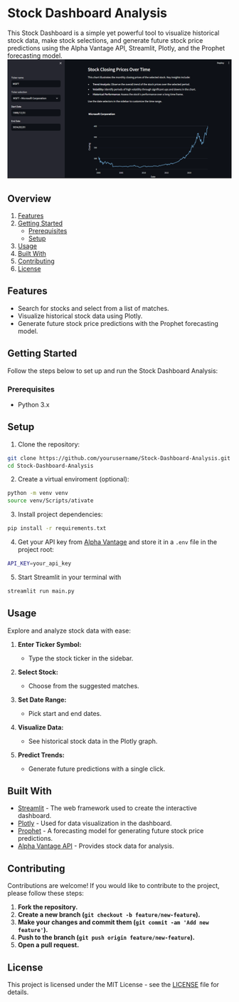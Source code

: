 # Stock Dashboard Analysis

This Stock Dashboard is a simple yet powerful tool to visualize historical stock data, make stock selections, and generate future stock price predictions using the Alpha Vantage API, Streamlit, Plotly, and the Prophet forecasting model.
![Sample](sample.png)
## Overview

1. [Features](#features)
2. [Getting Started](#getting-started)
    - [Prerequisites](#prerequisites)
    - [Setup](#setup)
3. [Usage](#usage)
4. [Built With](#built-with)
5. [Contributing](#contributing)
6. [License](#license)

## Features

- Search for stocks and select from a list of matches.
- Visualize historical stock data using Plotly.
- Generate future stock price predictions with the Prophet forecasting model.

## Getting Started

Follow the steps below to set up and run the Stock Dashboard Analysis:

### Prerequisites

- Python 3.x

## Setup

1. Clone the repository:
```bash
git clone https://github.com/yourusername/Stock-Dashboard-Analysis.git
cd Stock-Dashboard-Analysis
```
2. Create a virtual enviroment (optional):
```bash
python -m venv venv
source venv/Scripts/ativate
```
3. Install project dependencies:
```bash
pip install -r requirements.txt
```
4. Get your API key from [Alpha Vantage](https://www.alphavantage.co/support/#api-key) and store it in a `.env` file in the project root:
```bash
API_KEY=your_api_key
```
5. Start Streamlit in your terminal with
```bash
streamlit run main.py
```

## Usage

Explore and analyze stock data with ease:

1. **Enter Ticker Symbol:**
   - Type the stock ticker in the sidebar.

2. **Select Stock:**
   - Choose from the suggested matches.

3. **Set Date Range:**
   - Pick start and end dates.

4. **Visualize Data:**
   - See historical stock data in the Plotly graph.

5. **Predict Trends:**
   - Generate future predictions with a single click.

## Built With

- [Streamlit](https://streamlit.io/) - The web framework used to create the interactive dashboard.
- [Plotly](https://plotly.com/python/) - Used for data visualization in the dashboard.
- [Prophet](https://facebook.github.io/prophet/) - A forecasting model for generating future stock price predictions.
- [Alpha Vantage API](https://www.alphavantage.co/) - Provides stock data for analysis.

## Contributing

Contributions are welcome! If you would like to contribute to the project, please follow these steps:

1. **Fork the repository.**
2. **Create a new branch (`git checkout -b feature/new-feature`).**
3. **Make your changes and commit them (`git commit -am 'Add new feature'`).**
4. **Push to the branch (`git push origin feature/new-feature`).**
5. **Open a pull request.**

## License

This project is licensed under the MIT License - see the [LICENSE](LICENSE) file for details.
